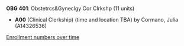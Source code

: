 **OBG 401**: Obstetrcs&Gyneclgy Cor Clrkshp (11 units)

- **A00** (Clinical Clerkship) (time and location TBA) by Cormano, Julia (A14326536)

[Enrollment numbers over time](./OBG401.tsv)
